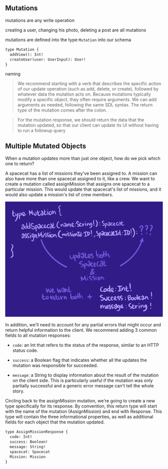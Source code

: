 ## Mutations

mutations are any write operation

creating a user, changing his photo, deleting a post are all mutations

mutations are defined into the type `Mutation` into our schema

```gql
type Mutation {
  addView(): Int!
  createUser(user: UserInput): User!
}
```

naming
> We recommend starting with a verb that describes the specific action of our update operation (such as add, delete, or create), followed by whatever data the mutation acts on. Because mutations typically modify a specific object, they often require arguments. We can add arguments as needed, following the same SDL syntax. The return type of the mutation comes after the colon.

> For the mutation response, we should return the data that the mutation updated, so that our client can update its UI without having to run a followup query

## Multiple Mutated Objects

When a mutation updates more than just one object, how do we pick which one to return?

A spacecat has a list of missions they've been assigned to. A mission can also have more than one spacecat assigned to it, like a crew. We want to create a mutation called assignMission that assigns one spacecat to a particular mission. This would update that spacecat's list of missions, and it would also update a mission's list of crew members.

![multi-side-effects](./docs/multi-side-effects.png)

In addition, we'll need to account for any partial errors that might occur and return helpful information to the client. We recommend adding 3 common fields to all mutation responses:

- `code`: an Int that refers to the status of the response, similar to an HTTP status code.

- `success`: a Boolean flag that indicates whether all the updates the mutation was responsible for succeeded.

- `message`: a String to display information about the result of the mutation on the client side. This is particularly useful if the mutation was only partially successful and a generic error message can't tell the whole story.

Circling back to the assignMission mutation, we're going to create a new type specifically for its response. By convention, this return type will start with the name of the mutation (AssignMission) and end with Response. This type will contain the three informational properties, as well as additional fields for each object that the mutation updated.

```gql
type AssignMissionResponse {
  code: Int!
  success: Boolean!
  message: String!
  spacecat: Spacecat
  Mission: Mission
}
```

